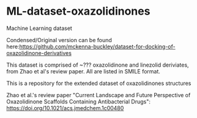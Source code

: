 # ML-dataset-oxazolidinones

Machine Learning dataset 

Condensed/Original version can be found here:https://github.com/mckenna-buckley/dataset-for-docking-of-oxazolidinone-derivatives

This dataset is comprised of ~??? oxazolidinone and linezolid deriviates, from Zhao et al's review paper. All are listed in SMILE format.

This is a repository for the extended dataset of oxazolidinones structures 

Zhao et al.'s review paper "Current Landscape and Future Perspective of Oxazolidinone Scaffolds Containing Antibacterial Drugs": https://doi.org/10.1021/acs.jmedchem.1c00480
